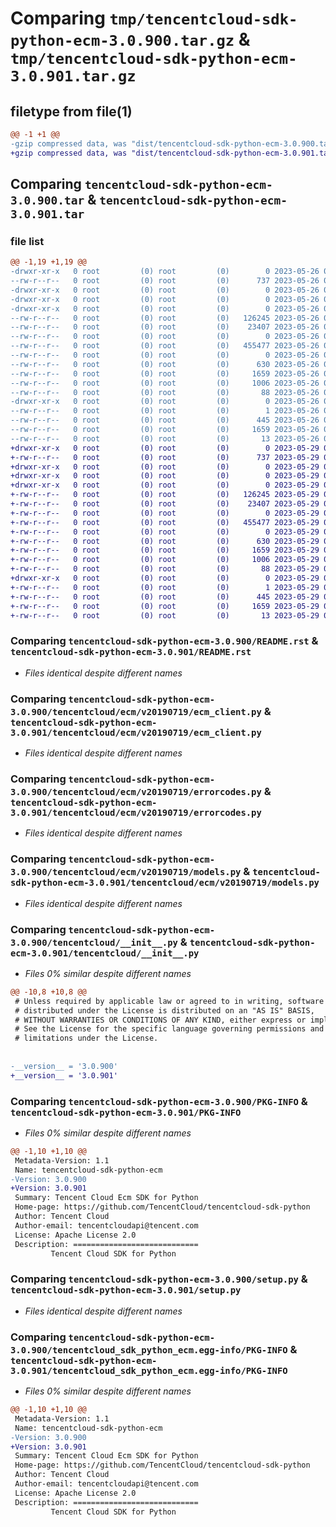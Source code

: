 # Comparing `tmp/tencentcloud-sdk-python-ecm-3.0.900.tar.gz` & `tmp/tencentcloud-sdk-python-ecm-3.0.901.tar.gz`

## filetype from file(1)

```diff
@@ -1 +1 @@
-gzip compressed data, was "dist/tencentcloud-sdk-python-ecm-3.0.900.tar", last modified: Fri May 26 02:18:04 2023, max compression
+gzip compressed data, was "dist/tencentcloud-sdk-python-ecm-3.0.901.tar", last modified: Mon May 29 02:27:05 2023, max compression
```

## Comparing `tencentcloud-sdk-python-ecm-3.0.900.tar` & `tencentcloud-sdk-python-ecm-3.0.901.tar`

### file list

```diff
@@ -1,19 +1,19 @@
-drwxr-xr-x   0 root         (0) root         (0)        0 2023-05-26 02:18:04.000000 tencentcloud-sdk-python-ecm-3.0.900/
--rw-r--r--   0 root         (0) root         (0)      737 2023-05-26 02:18:04.000000 tencentcloud-sdk-python-ecm-3.0.900/README.rst
-drwxr-xr-x   0 root         (0) root         (0)        0 2023-05-26 02:18:04.000000 tencentcloud-sdk-python-ecm-3.0.900/tencentcloud/
-drwxr-xr-x   0 root         (0) root         (0)        0 2023-05-26 02:18:04.000000 tencentcloud-sdk-python-ecm-3.0.900/tencentcloud/ecm/
-drwxr-xr-x   0 root         (0) root         (0)        0 2023-05-26 02:18:04.000000 tencentcloud-sdk-python-ecm-3.0.900/tencentcloud/ecm/v20190719/
--rw-r--r--   0 root         (0) root         (0)   126245 2023-05-26 02:18:04.000000 tencentcloud-sdk-python-ecm-3.0.900/tencentcloud/ecm/v20190719/ecm_client.py
--rw-r--r--   0 root         (0) root         (0)    23407 2023-05-26 02:18:04.000000 tencentcloud-sdk-python-ecm-3.0.900/tencentcloud/ecm/v20190719/errorcodes.py
--rw-r--r--   0 root         (0) root         (0)        0 2023-05-26 02:18:04.000000 tencentcloud-sdk-python-ecm-3.0.900/tencentcloud/ecm/v20190719/__init__.py
--rw-r--r--   0 root         (0) root         (0)   455477 2023-05-26 02:18:04.000000 tencentcloud-sdk-python-ecm-3.0.900/tencentcloud/ecm/v20190719/models.py
--rw-r--r--   0 root         (0) root         (0)        0 2023-05-26 02:18:04.000000 tencentcloud-sdk-python-ecm-3.0.900/tencentcloud/ecm/__init__.py
--rw-r--r--   0 root         (0) root         (0)      630 2023-05-26 02:18:04.000000 tencentcloud-sdk-python-ecm-3.0.900/tencentcloud/__init__.py
--rw-r--r--   0 root         (0) root         (0)     1659 2023-05-26 02:18:04.000000 tencentcloud-sdk-python-ecm-3.0.900/PKG-INFO
--rw-r--r--   0 root         (0) root         (0)     1006 2023-05-26 02:18:04.000000 tencentcloud-sdk-python-ecm-3.0.900/setup.py
--rw-r--r--   0 root         (0) root         (0)       88 2023-05-26 02:18:04.000000 tencentcloud-sdk-python-ecm-3.0.900/setup.cfg
-drwxr-xr-x   0 root         (0) root         (0)        0 2023-05-26 02:18:04.000000 tencentcloud-sdk-python-ecm-3.0.900/tencentcloud_sdk_python_ecm.egg-info/
--rw-r--r--   0 root         (0) root         (0)        1 2023-05-26 02:18:04.000000 tencentcloud-sdk-python-ecm-3.0.900/tencentcloud_sdk_python_ecm.egg-info/dependency_links.txt
--rw-r--r--   0 root         (0) root         (0)      445 2023-05-26 02:18:04.000000 tencentcloud-sdk-python-ecm-3.0.900/tencentcloud_sdk_python_ecm.egg-info/SOURCES.txt
--rw-r--r--   0 root         (0) root         (0)     1659 2023-05-26 02:18:04.000000 tencentcloud-sdk-python-ecm-3.0.900/tencentcloud_sdk_python_ecm.egg-info/PKG-INFO
--rw-r--r--   0 root         (0) root         (0)       13 2023-05-26 02:18:04.000000 tencentcloud-sdk-python-ecm-3.0.900/tencentcloud_sdk_python_ecm.egg-info/top_level.txt
+drwxr-xr-x   0 root         (0) root         (0)        0 2023-05-29 02:27:05.000000 tencentcloud-sdk-python-ecm-3.0.901/
+-rw-r--r--   0 root         (0) root         (0)      737 2023-05-29 02:27:05.000000 tencentcloud-sdk-python-ecm-3.0.901/README.rst
+drwxr-xr-x   0 root         (0) root         (0)        0 2023-05-29 02:27:05.000000 tencentcloud-sdk-python-ecm-3.0.901/tencentcloud/
+drwxr-xr-x   0 root         (0) root         (0)        0 2023-05-29 02:27:05.000000 tencentcloud-sdk-python-ecm-3.0.901/tencentcloud/ecm/
+drwxr-xr-x   0 root         (0) root         (0)        0 2023-05-29 02:27:05.000000 tencentcloud-sdk-python-ecm-3.0.901/tencentcloud/ecm/v20190719/
+-rw-r--r--   0 root         (0) root         (0)   126245 2023-05-29 02:27:05.000000 tencentcloud-sdk-python-ecm-3.0.901/tencentcloud/ecm/v20190719/ecm_client.py
+-rw-r--r--   0 root         (0) root         (0)    23407 2023-05-29 02:27:05.000000 tencentcloud-sdk-python-ecm-3.0.901/tencentcloud/ecm/v20190719/errorcodes.py
+-rw-r--r--   0 root         (0) root         (0)        0 2023-05-29 02:27:05.000000 tencentcloud-sdk-python-ecm-3.0.901/tencentcloud/ecm/v20190719/__init__.py
+-rw-r--r--   0 root         (0) root         (0)   455477 2023-05-29 02:27:05.000000 tencentcloud-sdk-python-ecm-3.0.901/tencentcloud/ecm/v20190719/models.py
+-rw-r--r--   0 root         (0) root         (0)        0 2023-05-29 02:27:05.000000 tencentcloud-sdk-python-ecm-3.0.901/tencentcloud/ecm/__init__.py
+-rw-r--r--   0 root         (0) root         (0)      630 2023-05-29 02:27:05.000000 tencentcloud-sdk-python-ecm-3.0.901/tencentcloud/__init__.py
+-rw-r--r--   0 root         (0) root         (0)     1659 2023-05-29 02:27:05.000000 tencentcloud-sdk-python-ecm-3.0.901/PKG-INFO
+-rw-r--r--   0 root         (0) root         (0)     1006 2023-05-29 02:27:05.000000 tencentcloud-sdk-python-ecm-3.0.901/setup.py
+-rw-r--r--   0 root         (0) root         (0)       88 2023-05-29 02:27:05.000000 tencentcloud-sdk-python-ecm-3.0.901/setup.cfg
+drwxr-xr-x   0 root         (0) root         (0)        0 2023-05-29 02:27:05.000000 tencentcloud-sdk-python-ecm-3.0.901/tencentcloud_sdk_python_ecm.egg-info/
+-rw-r--r--   0 root         (0) root         (0)        1 2023-05-29 02:27:05.000000 tencentcloud-sdk-python-ecm-3.0.901/tencentcloud_sdk_python_ecm.egg-info/dependency_links.txt
+-rw-r--r--   0 root         (0) root         (0)      445 2023-05-29 02:27:05.000000 tencentcloud-sdk-python-ecm-3.0.901/tencentcloud_sdk_python_ecm.egg-info/SOURCES.txt
+-rw-r--r--   0 root         (0) root         (0)     1659 2023-05-29 02:27:05.000000 tencentcloud-sdk-python-ecm-3.0.901/tencentcloud_sdk_python_ecm.egg-info/PKG-INFO
+-rw-r--r--   0 root         (0) root         (0)       13 2023-05-29 02:27:05.000000 tencentcloud-sdk-python-ecm-3.0.901/tencentcloud_sdk_python_ecm.egg-info/top_level.txt
```

### Comparing `tencentcloud-sdk-python-ecm-3.0.900/README.rst` & `tencentcloud-sdk-python-ecm-3.0.901/README.rst`

 * *Files identical despite different names*

### Comparing `tencentcloud-sdk-python-ecm-3.0.900/tencentcloud/ecm/v20190719/ecm_client.py` & `tencentcloud-sdk-python-ecm-3.0.901/tencentcloud/ecm/v20190719/ecm_client.py`

 * *Files identical despite different names*

### Comparing `tencentcloud-sdk-python-ecm-3.0.900/tencentcloud/ecm/v20190719/errorcodes.py` & `tencentcloud-sdk-python-ecm-3.0.901/tencentcloud/ecm/v20190719/errorcodes.py`

 * *Files identical despite different names*

### Comparing `tencentcloud-sdk-python-ecm-3.0.900/tencentcloud/ecm/v20190719/models.py` & `tencentcloud-sdk-python-ecm-3.0.901/tencentcloud/ecm/v20190719/models.py`

 * *Files identical despite different names*

### Comparing `tencentcloud-sdk-python-ecm-3.0.900/tencentcloud/__init__.py` & `tencentcloud-sdk-python-ecm-3.0.901/tencentcloud/__init__.py`

 * *Files 0% similar despite different names*

```diff
@@ -10,8 +10,8 @@
 # Unless required by applicable law or agreed to in writing, software
 # distributed under the License is distributed on an "AS IS" BASIS,
 # WITHOUT WARRANTIES OR CONDITIONS OF ANY KIND, either express or implied.
 # See the License for the specific language governing permissions and
 # limitations under the License.
 
 
-__version__ = '3.0.900'
+__version__ = '3.0.901'
```

### Comparing `tencentcloud-sdk-python-ecm-3.0.900/PKG-INFO` & `tencentcloud-sdk-python-ecm-3.0.901/PKG-INFO`

 * *Files 0% similar despite different names*

```diff
@@ -1,10 +1,10 @@
 Metadata-Version: 1.1
 Name: tencentcloud-sdk-python-ecm
-Version: 3.0.900
+Version: 3.0.901
 Summary: Tencent Cloud Ecm SDK for Python
 Home-page: https://github.com/TencentCloud/tencentcloud-sdk-python
 Author: Tencent Cloud
 Author-email: tencentcloudapi@tencent.com
 License: Apache License 2.0
 Description: ============================
         Tencent Cloud SDK for Python
```

### Comparing `tencentcloud-sdk-python-ecm-3.0.900/setup.py` & `tencentcloud-sdk-python-ecm-3.0.901/setup.py`

 * *Files identical despite different names*

### Comparing `tencentcloud-sdk-python-ecm-3.0.900/tencentcloud_sdk_python_ecm.egg-info/PKG-INFO` & `tencentcloud-sdk-python-ecm-3.0.901/tencentcloud_sdk_python_ecm.egg-info/PKG-INFO`

 * *Files 0% similar despite different names*

```diff
@@ -1,10 +1,10 @@
 Metadata-Version: 1.1
 Name: tencentcloud-sdk-python-ecm
-Version: 3.0.900
+Version: 3.0.901
 Summary: Tencent Cloud Ecm SDK for Python
 Home-page: https://github.com/TencentCloud/tencentcloud-sdk-python
 Author: Tencent Cloud
 Author-email: tencentcloudapi@tencent.com
 License: Apache License 2.0
 Description: ============================
         Tencent Cloud SDK for Python
```

